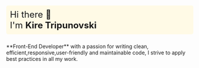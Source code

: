 <p style="background-color: #fffae6; padding: 10px; border-radius: 5px; font-size: 24px;">
  Hi there 👋 
  <br>
  I'm <strong>Kire Tripunovski</strong>
</p>
**Front-End Developer** with a passion for writing clean, efficient,responsive,user-friendly and maintainable code, I strive to apply best
practices in all my work.
<!--
**KireTripunovski/KireTripunovski** is a ✨ _special_ ✨ repository because its `README.md` (this file) appears on your GitHub profile.

Here are some ideas to get you started:

- 🔭 I’m currently working on ...
- 🌱 I’m currently learning ...
- 👯 I’m looking to collaborate on ...
- 🤔 I’m looking for help with ...
- 💬 Ask me about ...
- 📫 How to reach me: ...
- 😄 Pronouns: ...
- ⚡ Fun fact: ...
-->
